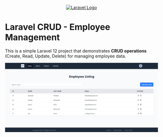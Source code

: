 <p align="center"><a href="https://laravel.com" target="_blank"><img src="https://raw.githubusercontent.com/laravel/art/master/logo-lockup/5%20SVG/2%20CMYK/1%20Full%20Color/laravel-logolockup-cmyk-red.svg" width="400" alt="Laravel Logo"></a></p>

# Laravel CRUD - Employee Management

This is a simple Laravel 12 project that demonstrates **CRUD operations** (Create, Read, Update, Delete) for managing employee data.



![Screenshot](public/crudPage.jpg)

